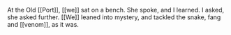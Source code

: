 At the Old [[Port]], [[we]] sat on a bench. She spoke, and I learned. I asked, she asked further. [[We]] leaned into mystery, and tackled the snake, fang and [[venom]], as it was. 